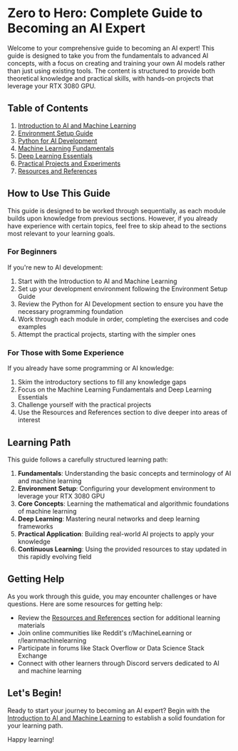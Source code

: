 # Zero to Hero: Complete Guide to Becoming an AI Expert

Welcome to your comprehensive guide to becoming an AI expert! This guide is designed to take you from the fundamentals to advanced AI concepts, with a focus on creating and training your own AI models rather than just using existing tools. The content is structured to provide both theoretical knowledge and practical skills, with hands-on projects that leverage your RTX 3080 GPU.

## Table of Contents

1. [Introduction to AI and Machine Learning](module1_introduction.md)
2. [Environment Setup Guide](module1_environment_setup.md)
3. [Python for AI Development](module1_python_for_ai.md)
4. [Machine Learning Fundamentals](module2_ml_fundamentals.md)
5. [Deep Learning Essentials](module3_deep_learning.md)
6. [Practical Projects and Experiments](practical_experiments.md)
7. [Resources and References](resources_and_references.md)

## How to Use This Guide

This guide is designed to be worked through sequentially, as each module builds upon knowledge from previous sections. However, if you already have experience with certain topics, feel free to skip ahead to the sections most relevant to your learning goals.

### For Beginners

If you're new to AI development:
1. Start with the Introduction to AI and Machine Learning
2. Set up your development environment following the Environment Setup Guide
3. Review the Python for AI Development section to ensure you have the necessary programming foundation
4. Work through each module in order, completing the exercises and code examples
5. Attempt the practical projects, starting with the simpler ones

### For Those with Some Experience

If you already have some programming or AI knowledge:
1. Skim the introductory sections to fill any knowledge gaps
2. Focus on the Machine Learning Fundamentals and Deep Learning Essentials
3. Challenge yourself with the practical projects
4. Use the Resources and References section to dive deeper into areas of interest

## Learning Path

This guide follows a carefully structured learning path:

1. **Fundamentals**: Understanding the basic concepts and terminology of AI and machine learning
2. **Environment Setup**: Configuring your development environment to leverage your RTX 3080 GPU
3. **Core Concepts**: Learning the mathematical and algorithmic foundations of machine learning
4. **Deep Learning**: Mastering neural networks and deep learning frameworks
5. **Practical Application**: Building real-world AI projects to apply your knowledge
6. **Continuous Learning**: Using the provided resources to stay updated in this rapidly evolving field

## Getting Help

As you work through this guide, you may encounter challenges or have questions. Here are some resources for getting help:

- Review the [Resources and References](resources_and_references.md) section for additional learning materials
- Join online communities like Reddit's r/MachineLearning or r/learnmachinelearning
- Participate in forums like Stack Overflow or Data Science Stack Exchange
- Connect with other learners through Discord servers dedicated to AI and machine learning

## Let's Begin!

Ready to start your journey to becoming an AI expert? Begin with the [Introduction to AI and Machine Learning](module1_introduction.md) to establish a solid foundation for your learning path.

Happy learning!
